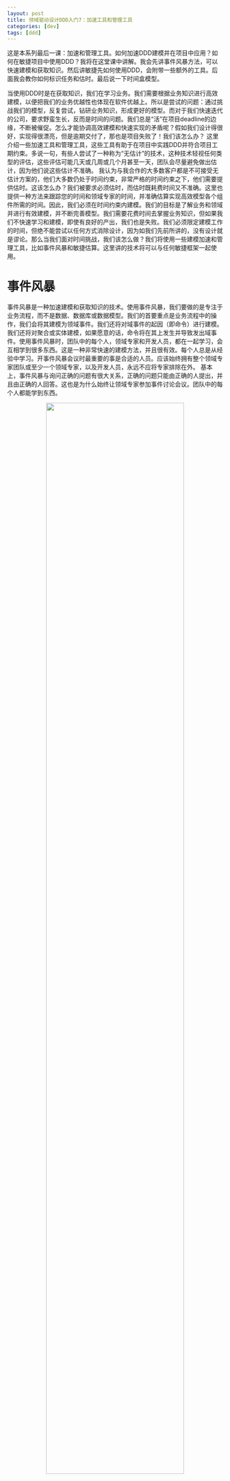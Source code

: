 ```yaml
---
layout: post
title: 领域驱动设计DDD入门7：加速工具和管理工具
categories: [dev]
tags: [ddd]
---
```

这是本系列最后一课：加速和管理工具。如何加速DDD建模并在项目中应用？如何在敏捷项目中使用DDD？我将在这堂课中讲解。我会先讲事件风暴方法，可以快速建模和获取知识。然后讲敏捷先如何使用DDD，会附带一些额外的工具。后面我会教你如何标识任务和估时。最后说一下时间盒模型。

当使用DDD时是在获取知识，我们在学习业务。我们需要根据业务知识进行高效建模，以便把我们的业务优越性也体现在软件优越上。所以是尝试的问题：通过挑战我们的模型，反复尝试，钻研业务知识，形成更好的模型。而对于我们快速迭代的公司，要求野蛮生长，反而是时间的问题。我们总是“活”在项目deadline的边缘，不断被催促。怎么才能协调高效建模和快速实现的矛盾呢？假如我们设计得很好，实现得很漂亮，但是逾期交付了，那也是项目失败了！我们该怎么办？
这里介绍一些加速工具和管理工具，这些工具有助于在项目中实践DDD并符合项目工期约束。多说一句，有些人尝试了一种称为“无估计”的技术，这种技术轻视任何类型的评估，这些评估可能几天或几周或几个月甚至一天，团队会尽量避免做出估计，因为他们说这些估计不准确。
我认为与我合作的大多数客户都是不可接受无估计方案的，他们大多数仍处于时间约束，非常严格的时间约束之下，他们需要提供估时。这该怎么办？我们被要求必须估时，而估时既耗费时间又不准确。这里也提供一种方法来跟踪您的时间和领域专家的时间，并准确估算实现高效模型各个组件所需的时间。因此，我们必须在时间约束内建模。我们的目标是了解业务和领域并进行有效建模，并不断完善模型。我们需要花费时间去掌握业务知识，但如果我们不快速学习和建模，即使有良好的产出，我们也是失败。我们必须限定建模工作的时间，但绝不能尝试以任何方式消除设计，因为如我们先前所讲的，没有设计就是谬论。那么当我们面对时间挑战，我们该怎么做？我们将使用一些建模加速和管理工具，比如事件风暴和敏捷估算。这里讲的技术将可以与任何敏捷框架一起使用。

# 事件风暴

事件风暴是一种加速建模和获取知识的技术。使用事件风暴，我们要做的是专注于业务流程，而不是数据、数据库或数据模型。我们的首要重点是业务流程中的操作，我们会将其建模为领域事件。我们还将对域事件的起因（即命令）进行建模。我们还将对聚合或实体建模，如果愿意的话，命令将在其上发生并导致发出域事件。使用事件风暴时，团队中的每个人，领域专家和开发人员，都在一起学习，会互相学到很多东西。这是一种非常快速的建模方法，并且很有效。每个人总是从经验中学习。开事件风暴会议时最重要的事是合适的人员。应该始终拥有整个领域专家团队或至少一个领域专家，以及开发人员，永远不应将专家排除在外。
基本上，事件风暴与询问正确的问题有很大关系，正确的问题只能由正确的人提出，并且由正确的人回答。这也是为什么始终让领域专家参加事件讨论会议。团队中的每个人都能学到东西。
<div align="center">
<img width="80%" src="/images/post/ddden13.png">
</div>

## 事件风暴会议

首先，我们需要便签纸。这里有一系列便笺，主要用于事件。事件将在橙色贴纸上建模，命令将在蓝色便笺纸上建模，聚合或实体将在淡黄色上建模。可能还有其他种类的便利贴，例如红色记录在建模会议中可能需要注意的警告或错误，绿色用于建模用户接口组件或视图，淡紫色或紫色对模型中发生的策略或过程进行建模，黄色记录用户规则或角色。也可能还需要更多种类的便贴，例如白色等等，但这些可能是您需要的少数。另外建议使用合适的笔，太大的笔在便签上写不了太多东西。

我们还需要一个好的建平面，比如一张宽大的纸，最小也得10米（what？...）。实际上，我们希望建模平面是无限的呢，所以多拿几张大纸。当然可以尝试在墙壁或白板上进行建模，但是我发现便签纸在白板或墙壁上不太能粘住，在纸上效果更好。你可以去艺术品商店，或五金商店或类似的商店购买，宜家一般也有这种纸（国内的好像没有...逃..）。拿一卷纸，用厚胶带粘在墙上，这就是我们的主要建模平面。
我们的建模元素是便：橙色便笺纸为事件模型，蓝色便笺纸为命令，黄色便笺纸为聚合。这些是我们的三种基本建模元素。同样，策略或流程以淡紫色或紫色的粘滞便笺为模型，绿色用于用户接口视图，用户角色以黄色建模。

### 第一步：按照时间顺序建模事件

第一步，团队中的某人需要拿橙色便签，并在上面写一个事件。这是一个事实：域模型中发生了某些事情。将该事实命名为过去时的动词。例如我们之前所讨论的，productCreated 或backlogitemCommitted，事件就这样命名。这个事件不一定是要建模的核心域中可能发生的第一个事件，可以选择在业务流程中间发生的事件。重要的是要使第一个事件出现在建模平面上。
<div align="center">
<img width="80%" src="/images/post/ddden14.png">
</div>
它提供了一个开始建模的地方，并且提供了一个提出有关问题并获得正确答案的活动。你将按时间顺序从左到右构建一系列域事件。如你所见，箭头显示了穿过整个业务流程模型的时间。最早发生的事件在最左边，然后随着时间的推移，下一个事件发生，下一个，下一个以及最后到最右边，最右边是业务流程中发生的最终领域事件。

这是第一步，可能需要一些时间。可能要花一两个小时来处理所有域事件。如果感到疲倦，或者团队中的每个人都开始对流程失去热情，那么该休息一下了。暂停会议几个小时甚至一天。如有可能就睡在大纸上（what，这就是要10米大纸的原因吗...），第二天继续会议，可能就会发现很多在第一次开会中遇到的问题，第二天将能够取得更好的进步。

### 第二步：给引起事件的命令建模

下一步是对导致域事件的命令进行建模。同样注意，我们要有意远离数据。在此过程中，我们并不是最先关注聚合或实体。你可能发现单个命令实际上会导致多个域事件，可能还会发现某些命令导致域事件并行发生。如果是这样，并且只有在开始对命令进行建模时才发现是这样，可以垂直表示发生的并行事件。因此，并行发生的事件是使用垂直空间而不是水平空间，上下并列就表示某些事情同时发生。
<div align="center">
<img width="80%" src="/images/post/ddden15.png">
</div>
现在我们正在建立时间轴，并且有一系列有时序的命令和事件、命令和事件、命令和事件。第一条命令在建模平面的最左侧，而最后一条命令和事件在最右侧。

### 第三步：对聚合进行建模

领域专家可能对聚合一词不满意，你可以将其称为模型的实体，或者可以称为模型的数据。
对于领域专家而言，了解聚合或实体具有行为并不重要，但他们可以理解数据将接收命令，处理该命令并产生域事件。因此可以将聚合叫成任何名称，只要领域专家可以理解。
<div align="center">
<img width="80%" src="/images/post/ddden16.png">
</div>
从最左边开始，我们有一个聚合或实体来处理命令并发出域事件。然后，我们有了下一个处理命令的聚合，并发出一个域事件，依此类推，直到到达图的最右边为止，那里我们有与聚合或实体相关的最终命令事件对。注意，随着时间的推移，同一聚合可能会收到不同的命令，要记得使流程保持时间顺序。
因此，不要对单个聚集或实体采取多个命令和事件，它们都要按时间顺序写在多个黄色便签上。所以如果同一聚合随时间推移收到不同的命令，那么就复制黄色便签，用相同的名称创建第二个、第三个、第四个黄色便签，然后将其移动到合适的时间序列区域。这对于使时间顺序保持正确非常重要，这样随着时间推移，模​​型中发生的事情就可以准确地表示时间。

### 第四步：确定上下文边界

在前面的建模过程中，你可能已经意识到其中一些适用于核心领域，而另一些不是。某些命令和事件将发生在属于其他有界上下文的实体上。怎么确定上下文边界呢？
尝试准确地确定什么是核心领域，什么对你们公司而言具有重要意义和竞争优势，哪些不是。无论是支持型的还是通用型的，都应移到其自己的有界上下文中。
<div align="center">
<img width="80%" src="/images/post/ddden17.png">
</div>
现在你可能需要在图上绘制显示事情发生时间的线，还需要画椭圆形标志上下文边界。可能在某种程度上需要重新排列便签，但是不想失去顺序信息。这就是事件风暴的建模从大方向转为详细设计的过程。一开始我们使用事件风暴对大局进行建模，但是随着时间的推移，建模工作会越来越深入。也许在第二或第三次建模会议之后，将开始接触越来越多的细节。这很自然但很重要，实际上就是我们想要达到的。我认为，事件风暴在设计或实现模型时非常重要。你不会学习到所有细节，正如我之前课程所描述的，这将留给创建场景和验收测试的会议，但是将了解一定程度的实现细节，这有助于我们未来的建模工作。

### 第五步：其他
可能需要了解对用户很重要的某些视图，写在绿色便签上。

另一个建模步骤是确定某些策略。执行业务策略的过程很复杂，将策略或流程标记为淡紫色或紫色表示它的复杂性，策略将接收事件并发出命令。这很典型，因为策略是对域事件做出反应并告诉其他聚合该怎么做。因此，实际上它与聚合相反，尽管它类似于聚合，但是聚合接收命令并发出事件外，策略将接收事件并发出命令。你可能还会发现，即使在第一步建模域事件中，也可能较早地确定策略。如果是样，继续前进，并确定对整个业务流程至关重要的策略。

# 敏捷框架中的DDD
接下来，我介绍一些在敏捷执行框架中使用DDD进行管理的方法。首先请记住：拒绝任务板乱放。假设下面是你要使用的敏捷看板，其中包含待办事项列，进行中列和完成列。设计工作是从待办事项列中删除一个对象（例如appointment实体），并将其放入正在进行的列中，我们称其为“设计”。这实际上是不好的设计。
<div align="center">
<img width="80%" src="/images/post/ddden71.png">
</div>
> 在我进行讨论时，我将主要就Scrum进行讨论。但是它仍然特别适用于看板或任何其他敏捷过程。有时，我可能会指出看板和Scrum的不同之处，但是您仍然可以用我将要展示的技术

在开始之前我要说的是，在敏捷项目上使用DDD时还可以应用其他工具。其中之一是SWOT分析图或建模平面。
<div align="center">
<img width="80%" src="/images/post/ddden72.png">
</div>
在这里创建四个象限，分别是优势象限（strength）、劣势象限（weakness）、机会象限（opportunity）和威胁象限(threat)，这就是SWOT名称的由来。可能你以前使用过，这不是新技术。但是，在确定优点和缺点、机会和威胁时会很方便。在优势象限中确定有利的事情；在劣势象限中找出需要改进的地方；在机会象限确定需要集中精力的地方；在威胁象限中写下必须克服的障碍。
这可以帮助您了解需要重点关注的事件风暴，需要设计验收测试的地方以及需要与领域专家一起的时间。最重要的是，我们要通过SWOT分析或任何其他工具确定模型中存在的知识缺口。因此，无论是否使用SWOT分析都要找到需要建模的地方，识别并使用所需的任何工具来取得好的结果。知识获取和消化将导致建模方面的突破，如果使用事件风暴则尤其如此。

DDD项目中会出现建模高峰和建模债务。我认为你将面临建模高峰和建模债务，我喜欢这术语，因为它非常适合敏捷框架，尤其是Scrum，但它也可以与看板一起使用可能在项目开始时就有一个建模高峰，你可以在高峰期间使用事件风暴，因为您可能要花几个小时到两三天来解决建模高峰。然后可以拿到事件风暴会议的结果，编写验收测试，并根据验收测试试验模型。这将帮助你和领域专家一起解决一些早期的设计和建模问题。该模型将需要不断完善，因此不要以为建模高峰会表达明白所有需求。绝对不会，模型将需要随着时间的推移不断完善。我还认为会有建模债务。可能因为时间关系，你有先修知识还没有或放到之后的学习，试验的结果让你想重构模型。但是由于时间原因，例如冲刺或迭代，每次都有一些未完成的建模。你希望在以后的冲刺或迭代中完善域模型，这自然会招致建模债务的积累。因此，必须在将来的某个时候偿还建模债务，因为你现在没有时间这样做。不要忽略这一点。

# 任务估时
现在我们想找到要执行的必要任务，以及如何估算每个任务所需的工作时间。在前面的时间风暴会议中当在确定实现细节时，实际上可以估算出单位。
<div align="center">
<img width="80%" src="/images/post/ddden73.png">
</div>
如果我们已经确定了某种程度实施细节的聚合，也确定了聚合发出的命令和事件。因此，这些自然可以成为估计单位。假如此处以AdCredits聚合，以Consume Credit命令，以AdCredit Consumed事件为我们的估算单位，或者将AdSpot聚合、DefineDeSpot命令和AdSpotDefined域事件为单位，这使我们有一些估算单位。现在，我们可以创建一个表，标题为“组件类型”，后跟“简单”、“中等”和“复杂”3列。例如，一个易于实现的领域事件可能只需要一个小时的1/10或大约六分钟即可；一个中等复杂的域事件可能需要2/10小时或大约12分钟实现；复杂的域事件可能需要3/10个小时。我们可以为命令创建一行，为聚合创建一行。这可以扩展到任何其他种类的产品类型或组件类型，例如域服务、视图、流程管理器。无论哪种组件，我们都可以定义几分钟或几个小时为实现简单或中等或复杂任务的时间。
比如我们采用上图中的估算单位。AdCredits聚合、Consume Credit命令和AdCredit Consumed事件是简单还是复杂的呢？在事件风暴会上记录每个事件、命令、策略、视图等的实现估时，您最终将得出一个所需的目标估计时间。你要了解，起初在基于指标的估算过程中并不完美。以后在学习过程中，可能必须在简单、中等、复杂中调整。可能需要增加一些时间，也可能需要减少一些时间。
还应了解，这些估值要包括其中的单元测试时间。因此，如果您估计一个复杂的聚合需要四个小时，那么四个小时的估算就不准确。如果需要两个小时来执行单元测试，则应该将复杂性估计为六个小时。

Now let's see how we can work with timeboxed modeling. We have our estimates, our estimation units that are derived from the table that you just saw and we're going to set timeboxed modeling now. In the To Do column we have our AdSpot Aggregate. We're saying that it's going to take one hour to implement this AdSpot Aggregate. It's going to take one hour for the commands and one and a half hours for all the events. We also have some sort of payment, which is going to take about 30 minutes to implement. As we timebox these, make sure that we adhere to the timeboxing for each of these. And there's gonna be a bit of a fudge factor in this because it probably won't take a full hour to create the commands and it probably won't take a full hour and a half. So some of the time that is allotted for the AdSpot Commands and AdSpot Events can actually fold in to the AdSpot Aggregate. All together though, the time will probably be fairly accurate. You can see what is In Progress, the Appointment Aggregate, the Appointment Events and the ServiceShop Aggregate are in progress now and you can see what's done. When you find the actual times throughout this timeboxing process, mark down the actual times on the sticky notes. If you overran your time allotted in the timebox, note why it was overrun. Is it because you simply misestimated with less accuracy the complexity level of this particular aggregate? Perhaps you did. If so, you can learn how to better estimate your aggregate complexity over time. So use these estimation units to timebox your modeling and track how you did. Now we're at the point where we need to refine the model. Recall that I said that you will probably not reach the level of implementation detail that you need for full implementation from a series of event storming sessions. So you're still going to need to produce scenarios and acceptance tests. Notice here that, for example, scenario one will cause the creation of some sort of acceptance test, whether it's a unit test or whether you use BDD. So we're going to create a test for Aggregate A. The test for Aggregate A will prove that Aggregate A works according to domain expert information, conversations and experimentation and collaboration. So when we produce the test for Aggregate A, we also produce the actual implementation of Aggregate A. Aggregate A has Command A1 and Event A1. Event A1 causes the eventual update of Aggregate B. Now you could think of Aggregate A as being a backlog item and Aggregate B as being the sprint. Event A1 would be backlog item committed event. Now as test of Aggregate A1 drives out the full behavior of Aggregate A, you're going to learn that Aggregate B or the sprint also needs to be designed. What does this lead to? It leads to the creation of Scenario two. It also leads to the creation of a test for Aggregate B and test for Aggregate B leads to the refinement of Aggregate B. In turn, as you refine Aggregate B and the test for Aggregate B, you're going to learn more about a Scenario #3 and so forth. So you can see how the scenarios leading to unit tests, leading to refinement of the model, plays into quick iterations across the scenarios that help you to understand the full implementation of the model that adheres to the ubiquitous language. The question now is, how much time do you need with domain experts? I must say that in my experience, domain experts time can be quite limited, so you don't want to overuse their time. How can you limit the amount of time and still be effective in your model refinement? Well definitely you need domain expert's time during event storming sessions. I already said that. But those may be treated as spikes from time to time. You also need domain expert's time though when you're defining scenarios that have even more detail for the model. So discussions with domain experts and the creation of model scenarios with the entire team or with at least one or a few developers and a domain expert will be necessary. You will need their time then. For example, the test of aggregate A, you will need domain expert's time to review the test and verify the model's correctness according to the acceptance tests. You must assume that this test to start with adheres to the ubiquitous language and the use of quality test data according to the scenarios that were defined at the outset. Continuing on with this as you develop the model, the actual implementation of aggregate A and Command A1 and the emitted Event A1, you will need time with domain experts to refine the language, the names, the commands, the events, even the test data that are determined with the help of domain experts and the entire team. Ambiguities are resolved through review, questions and further discussion. So all of this takes collaboration, but if you're careful, you can limit the time with domain experts to quality time. Perhaps just a few minutes with each test and the resulting modeling implementation.

In summary, you learned about Event Storming and how it can be used and how to perform sessions with your team all with the view to accelerating your modeling efforts. You learned about other tools that can be used along with Event Storming. You learned how to use DDD on a project and how to manage estimations and the time you need with Domain Experts, all fitting into an agile project management framework.

